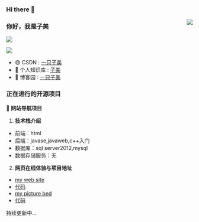 ### Hi there 👋

<!--
**zimei11/zimei11** is a ✨ _special_ ✨ repository because its `README.md` (this file) appears on your GitHub profile.

Here are some ideas to get you started:

- 🔭 I’m currently working on ...
- 🌱 I’m currently learning ...
- 👯 I’m looking to collaborate on ...
- 🤔 I’m looking for help with ...
- 💬 Ask me about ...
- 📫 How to reach me: ...
- 😄 Pronouns: ...
- ⚡ Fun fact: ...
-->

<img align="right" src="https://github-readme-stats.vercel.app/api?username=zimei11&show_icons=true&icon_color=CE1D2D&text_color=718096&bg_color=ffffff&hide_title=true" />

### 你好，我是子美

![](https://visitor-badge.glitch.me/badge?page_id=zimei11.readme)

![](http://antzuhl.cn:4000/get/@zimei11.readme)

- :smile:  CSDN : [一只子美](https://blog.csdn.net/m0_51242575?spm=1000.2115.3001.5343&type=blog)
- :blowfish:  个人知识库 : [子美](https://www.zimei.xyz)
- :bath: 博客园 : [一只子美](https://www.cnblogs.com/zimei/)
<!-- 
- :blowfish:  哔哩哔哩 : [一只子美](https://b23.tv/7YZvJV)
- :bath: 微信公众号 : [一只子美](https://mp.weixin.qq.com/mp/profile_ext?action=home&__biz=MzkyNDI4OTc1OA==&scene=124&uin=&key=&devicetype=Windows+10+x64&version=63030532&lang=zh_CN&a8scene=7&fontgear=2) 
-->

### 正在进行的开源项目

**:pushpin: 网站导航项目**
1. **技术栈介绍**
- 前端：html
- 后端：javase,javaweb,c++入门
- 数据库：sql server2012,mysql
- 数据存储服务：无
2. **网页在线体验与项目地址**
* [my web site](https://www.yizhizimei.top)
* [代码](https://github.com/zimei11/zimei11.github.io)
* [my picture bed](https://youwozimei.gitee.io/picture-bed/)
* [代码](https://gitee.com/youwozimei/picture-bed)

持续更新中...


